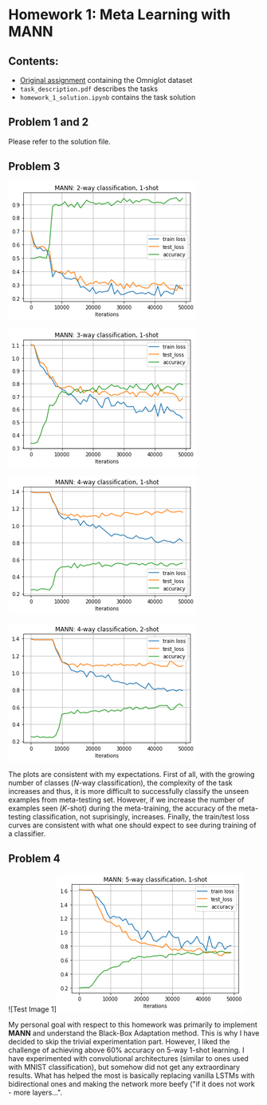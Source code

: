 # Homework 1: Meta Learning with MANN

## Contents:

- [Original assignment](http://cs330.stanford.edu/material/hw1_updated.zip) containing the Omniglot dataset
- `task_description.pdf` describes the tasks
- `homework_1_solution.ipynb` contains the task solution 

## Problem 1 and 2

Please refer to the solution file.

## Problem 3

![Test Image 1](assets/2way1shot.png)

![Test Image 1](assets/3way1shot.png)

![Test Image 1](assets/4way1shot.png)

![Test Image 1](assets/4way2shot.png)

The plots are consistent with my expectations. First of all, with the growing number of classes  (<em>N</em>-way classification), the complexity of the task increases and thus, it is more difficult to successfully classify the unseen examples from meta-testing set. However, if we increase the number of examples seen (<em>K</em>-shot) during the meta-training, the accuracy of the meta-testing classification, not suprisingly, increases. Finally, the train/test loss curves are consistent with what one should expect to see during training of a classifier.

## Problem 4

![Test Image 1]![Test Image 1](assets/5way1shot_bidir_lstm.png)

My personal goal with respect to this homework was primarily to implement **MANN** and understand the Black-Box Adaptation method. This is why I have decided to skip the trivial experimentation part. However, I liked the challenge of achieving above 60% accuracy on 5-way 1-shot learning. I have experimented with convolutional architectures (similar to ones used with MNIST classification), but somehow did not get any extraordinary results. What has helped the most is basically replacing vanilla LSTMs with bidirectional ones and making the network more beefy ("if it does not work - more layers...".